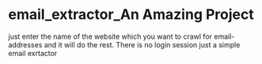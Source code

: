 # email_extractor_An Amazing Project

just enter the name of the website which you want to crawl for email-addresses and it will do the rest.
There is no login session just a simple email exrtactor
